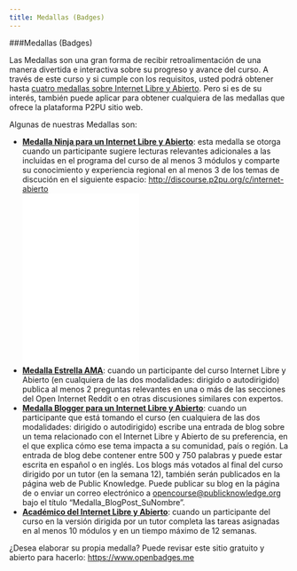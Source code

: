 ```yaml
---
title: Medallas (Badges) 
---
```

###Medallas (Badges)

Las Medallas son una gran forma de recibir retroalimentación de una manera divertida e interactiva sobre su progreso y avance del curso.   A través  de este curso y si cumple con los requisitos, usted podrá  obtener hasta <a href="http://badges.p2pu.org/en/browse/new/" target="_blank">cuatro medallas sobre Internet Libre y Abierto</a>. Pero si es  de su interés, también puede aplicar para obtener cualquiera de las medallas que ofrece la plataforma P2PU sitio web.

Algunas de nuestras Medallas son:
<ul>
<li><b><a href="http://badges.p2pu.org/en/badge/view/658/" target="_blank">Medalla Ninja para un Internet Libre y Abierto</a></b>: esta medalla se otorga cuando un participante sugiere lecturas relevantes adicionales a las incluidas en el programa del curso de al menos 3 módulos y comparte su conocimiento  y experiencia regional en al menos 3 de los temas de discución en el siguiente espacio: <a href="http://discourse.p2pu.org/c/internet-abierto" target="_blank">http://discourse.p2pu.org/c/internet-abierto</a> </li>
					<iframe id="badge_embed" type="text/html" frameborder="0" height="310" width="210" src="//badges.p2pu.org/en/badge/view/658/embedded/?rendering=normal">
					</iframe>

<li><b><a href="http://badges.p2pu.org/en/badge/view/661/" target="_blank">Medalla Estrella AMA</a></b>: cuando un participante del curso Internet Libre y Abierto (en cualquiera de las dos modalidades: dirigido o autodirigido) publica al menos 2 preguntas relevantes en una o más  de las secciones del Open Internet Reddit o en otras discusiones similares con expertos.</li>

<li><b><a href="http://badges.p2pu.org/en/badge/view/660/" target=_blank">Medalla Blogger para un Internet Libre y Abierto</a></b>: cuando un participante que  está tomando el curso (en cualquiera de las dos modalidades: dirigido o autodirigido)  escribe una entrada de blog sobre un tema relacionado con el Internet Libre y Abierto de su preferencia, en el que explica cómo ese tema impacta a su comunidad, país o región. La entrada de blog debe contener entre 500 y 750 palabras y puede estar escrita en español o en inglés. Los blogs más votados al final del curso dirigido por un tutor (en la  semana 12), también serán publicados en la página web de Public Knowledge. Puede publicar su blog en la página de  <medallas>  o enviar un correo electrónico a <a href="opencourse@publicknowledge.org" target="_blank">opencourse@publicknowledge.org</a> bajo el título “Medalla_BlogPost_SuNombre”.</li>

<li><b><a href="http://badges.p2pu.org/en/badge/view/659/" target="_blank">Académico del Internet Libre y Abierto</a></b>: cuando un participante del curso en la versión dirigida por un tutor completa las tareas asignadas en al menos 10 módulos y en un tiempo máximo de 12 semanas.</li></ul>

¿Desea elaborar su propia medalla? Puede revisar este sitio gratuito y abierto para hacerlo: <a href="https://www.openbadges.me" target="_blank">https://www.openbadges.me</a> 

